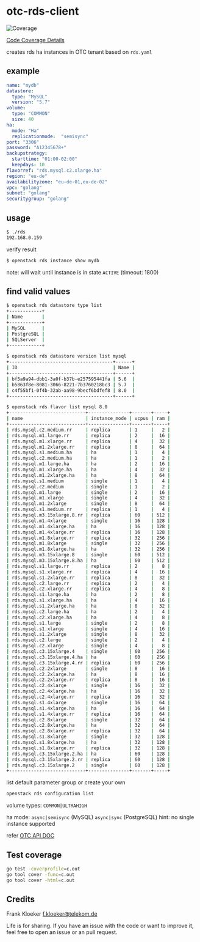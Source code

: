 # otc-rds-client
![Coverage](https://img.shields.io/badge/Coverage-70.5%25-brightgreen)

[Code Coverage Details](https://eumel8.github.io/otc-rds-client/coverage.html)

creates rds ha instances in OTC tenant based on `rds.yaml`


## example

```yaml
name: "mydb"
datastore:
  type: "MySQL"
  version: "5.7"
volume:
  type: "COMMON"
  size: 40
ha:
  mode: "Ha"
  replicationmode:  "semisync"
port: "3306"
password: "A12345678+"
backupstrategy:
  starttime: "01:00-02:00"
  keepdays: 10
flavorref: "rds.mysql.c2.xlarge.ha"
region: "eu-de"
availabilityzone: "eu-de-01,eu-de-02"
vpc: "golang"
subnet: "golang"
securitygroup: "golang"
```

## usage


```bash
$ ./rds
192.168.0.159
```

verify result

```bash
$ openstack rds instance show mydb
```

note: will wait until instance is in state `ACTIVE` (timeout: 1800)

## find valid values

```bash
$ openstack rds datastore type list
+------------+
| Name       |
+------------+
| MySQL      |
| PostgreSQL |
| SQLServer  |
+------------+
```

```bash
$ openstack rds datastore version list mysql
+--------------------------------------+------+
| ID                                   | Name |
+--------------------------------------+------+
| bf5a9a94-dbb1-3a0f-b37b-e257595441fa | 5.6  |
| b5863f8e-8081-3066-8221-7b3760218bc3 | 5.7  |
| c4f55bf1-0f4b-32ab-aa98-9becf6bdfef8 | 8.0  |
+--------------------------------------+------+
```

```bash
$ openstack rds flavor list mysql 8.0
+----------------------------+---------------+-------+-----+
| name                       | instance_mode | vcpus | ram |
+----------------------------+---------------+-------+-----+
| rds.mysql.c2.medium.rr     | replica       | 1     |   2 |
| rds.mysql.m1.large.rr      | replica       | 2     |  16 |
| rds.mysql.m1.xlarge.rr     | replica       | 4     |  32 |
| rds.mysql.m1.2xlarge.rr    | replica       | 8     |  64 |
| rds.mysql.s1.medium.ha     | ha            | 1     |   4 |
| rds.mysql.c2.medium.ha     | ha            | 1     |   2 |
| rds.mysql.m1.large.ha      | ha            | 2     |  16 |
| rds.mysql.m1.xlarge.ha     | ha            | 4     |  32 |
| rds.mysql.m1.2xlarge.ha    | ha            | 8     |  64 |
| rds.mysql.s1.medium        | single        | 1     |   4 |
| rds.mysql.c2.medium        | single        | 1     |   2 |
| rds.mysql.m1.large         | single        | 2     |  16 |
| rds.mysql.m1.xlarge        | single        | 4     |  32 |
| rds.mysql.m1.2xlarge       | single        | 8     |  64 |
| rds.mysql.s1.medium.rr     | replica       | 1     |   4 |
| rds.mysql.m3.15xlarge.8.rr | replica       | 60    | 512 |
| rds.mysql.m1.4xlarge       | single        | 16    | 128 |
| rds.mysql.m1.4xlarge.ha    | ha            | 16    | 128 |
| rds.mysql.m1.4xlarge.rr    | replica       | 16    | 128 |
| rds.mysql.m1.8xlarge.rr    | replica       | 32    | 256 |
| rds.mysql.m1.8xlarge       | single        | 32    | 256 |
| rds.mysql.m1.8xlarge.ha    | ha            | 32    | 256 |
| rds.mysql.m3.15xlarge.8    | single        | 60    | 512 |
| rds.mysql.m3.15xlarge.8.ha | ha            | 60    | 512 |
| rds.mysql.s1.large.rr      | replica       | 2     |   8 |
| rds.mysql.s1.xlarge.rr     | replica       | 4     |  16 |
| rds.mysql.s1.2xlarge.rr    | replica       | 8     |  32 |
| rds.mysql.c2.large.rr      | replica       | 2     |   4 |
| rds.mysql.c2.xlarge.rr     | replica       | 4     |   8 |
| rds.mysql.s1.large.ha      | ha            | 2     |   8 |
| rds.mysql.s1.xlarge.ha     | ha            | 4     |  16 |
| rds.mysql.s1.2xlarge.ha    | ha            | 8     |  32 |
| rds.mysql.c2.large.ha      | ha            | 2     |   4 |
| rds.mysql.c2.xlarge.ha     | ha            | 4     |   8 |
| rds.mysql.s1.large         | single        | 2     |   8 |
| rds.mysql.s1.xlarge        | single        | 4     |  16 |
| rds.mysql.s1.2xlarge       | single        | 8     |  32 |
| rds.mysql.c2.large         | single        | 2     |   4 |
| rds.mysql.c2.xlarge        | single        | 4     |   8 |
| rds.mysql.c3.15xlarge.4    | single        | 60    | 256 |
| rds.mysql.c3.15xlarge.4.ha | ha            | 60    | 256 |
| rds.mysql.c3.15xlarge.4.rr | replica       | 60    | 256 |
| rds.mysql.c2.2xlarge       | single        | 8     |  16 |
| rds.mysql.c2.2xlarge.ha    | ha            | 8     |  16 |
| rds.mysql.c2.2xlarge.rr    | replica       | 8     |  16 |
| rds.mysql.c2.4xlarge       | single        | 16    |  32 |
| rds.mysql.c2.4xlarge.ha    | ha            | 16    |  32 |
| rds.mysql.c2.4xlarge.rr    | replica       | 16    |  32 |
| rds.mysql.s1.4xlarge       | single        | 16    |  64 |
| rds.mysql.s1.4xlarge.ha    | ha            | 16    |  64 |
| rds.mysql.s1.4xlarge.rr    | replica       | 16    |  64 |
| rds.mysql.c2.8xlarge       | single        | 32    |  64 |
| rds.mysql.c2.8xlarge.ha    | ha            | 32    |  64 |
| rds.mysql.c2.8xlarge.rr    | replica       | 32    |  64 |
| rds.mysql.s1.8xlarge       | single        | 32    | 128 |
| rds.mysql.s1.8xlarge.ha    | ha            | 32    | 128 |
| rds.mysql.s1.8xlarge.rr    | replica       | 32    | 128 |
| rds.mysql.c3.15xlarge.2.ha | ha            | 60    | 128 |
| rds.mysql.c3.15xlarge.2.rr | replica       | 60    | 128 |
| rds.mysql.c3.15xlarge.2    | single        | 60    | 128 |
+----------------------------+---------------+-------+-----+
```

list default parameter group or create your own

```bash
openstack rds configuration list
```

volume types: `COMMON|ULTRAHIGH`

ha mode: `async|semisync` (MySQL) `async|sync` (PostgreSQL) hint: no single instance supported

refer [OTC API DOC](https://docs.otc.t-systems.com/api/rds/rds_01_0002.html)


## Test coverage

```bash
go test -coverprofile=c.out
go tool cover -func=c.out
go tool cover -html=c.out
```

## Credits

Frank Kloeker f.kloeker@telekom.de

Life is for sharing. If you have an issue with the code or want to improve it, feel free to open an issue or an pull request.

